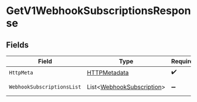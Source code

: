 # GetV1WebhookSubscriptionsResponse


## Fields

| Field                                                                       | Type                                                                        | Required                                                                    | Description                                                                 |
| --------------------------------------------------------------------------- | --------------------------------------------------------------------------- | --------------------------------------------------------------------------- | --------------------------------------------------------------------------- |
| `HttpMeta`                                                                  | [HTTPMetadata](../../Models/Components/HTTPMetadata.md)                     | :heavy_check_mark:                                                          | N/A                                                                         |
| `WebhookSubscriptionsList`                                                  | List<[WebhookSubscription](../../Models/Components/WebhookSubscription.md)> | :heavy_minus_sign:                                                          | Example response                                                            |